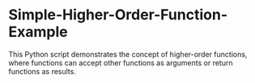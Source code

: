 # Simple-Higher-Order-Function-Example
This Python script demonstrates the concept of higher-order functions, where functions can accept other functions as arguments or return functions as results.
